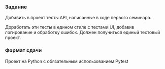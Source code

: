 ### Задание

Добавить в проект тесты API, написанные в ходе первого семинара.

Доработать эти тесты в едином стиле с тестами UI, добавив логирование 
и обработку ошибок. Должен получиться единый тестовый проект.

### Формат сдачи

Проект на Python с обязательным использованием Pytest